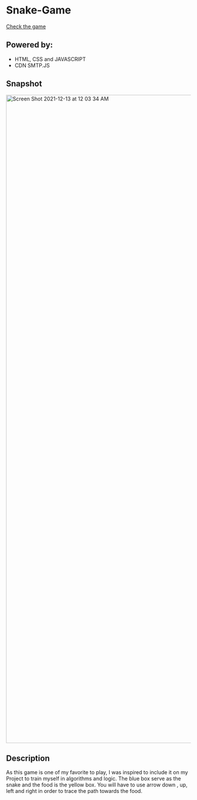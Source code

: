 # Snake-Game

[Check the game]( https://alma-dev914.github.io/Snake-Game/)

## Powered by:
* HTML, CSS and JAVASCRIPT
* CDN SMTP.JS

## Snapshot

<img width="1767" alt="Screen Shot 2021-12-13 at 12 03 34 AM" src="https://user-images.githubusercontent.com/65073138/145774482-bd35b3ac-88eb-4645-b62d-a3450e2d2b5c.png">

## Description
As this game is one of my favorite to play, I was inspired to include it on my Project to train myself in algorithms and logic.
The blue box serve as the snake and the food is the yellow box. You will have to use arrow down , up, left and right in order to trace the path towards the food.
